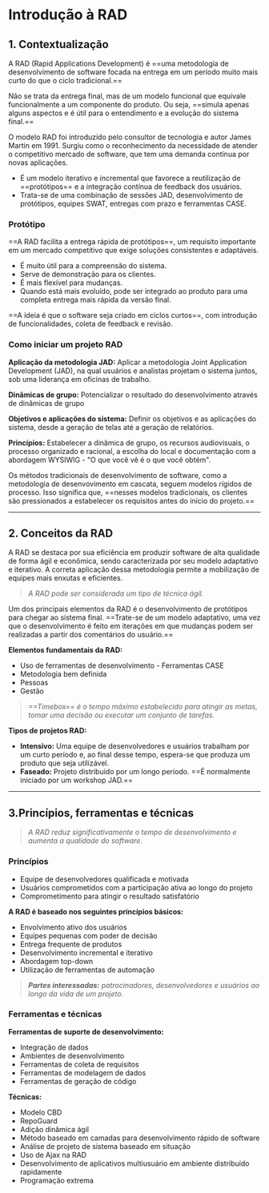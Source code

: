 # **Introdução à RAD**

## 1. Contextualização

A RAD (Rapid Applications Development) é ==uma metodologia de desenvolvimento de software focada na entrega em um período muito mais curto do que o ciclo tradicional.==

Não se trata da entrega final, mas de um modelo funcional que equivale funcionalmente a um componente do produto. Ou seja, ==simula apenas alguns aspectos e é útil para o entendimento e a evolução do sistema final.==

O modelo RAD foi introduzido pelo consultor de tecnologia e autor James Martin em 1991. Surgiu como o reconhecimento da necessidade de atender o competitivo mercado de software, que tem uma demanda contínua por novas aplicações.

- É um modelo iterativo e incremental que favorece a reutilização de ==protótipos== e a integração contínua de feedback dos usuários.
- Trata-se de uma combinação de sessões JAD, desenvolvimento de protótipos, equipes SWAT, entregas com prazo e ferramentas CASE.

### Protótipo

==A RAD facilita a entrega rápida de protótipos==, um requisito importante em um mercado competitivo que exige soluções consistentes e adaptáveis.

- É muito útil para a compreensão do sistema.
- Serve de demonstração para os clientes.
- É mais flexível para mudanças.
- Quando está mais evoluído, pode ser integrado ao produto para uma completa entrega mais rápida da versão final.

==A ideia é que o software seja criado em ciclos curtos==, com introdução de funcionalidades, coleta de feedback e revisão.

### Como iniciar um projeto RAD

**Aplicação da metodologia JAD:** Aplicar a metodologia Joint Application Development (JAD), na qual usuários e analistas projetam o sistema juntos, sob uma liderança em oficinas de trabalho.

**Dinâmicas de grupo:** Potencializar o resultado do desenvolvimento através de dinâmicas de grupo

**Objetivos e aplicações do sistema:** Definir os objetivos e as aplicações do sistema, desde a geração de telas até a geração de relatórios.

**Princípios:** Estabelecer a dinâmica de grupo, os recursos audiovisuais, o processo organizado e racional, a escolha do local e documentação com a abordagem WYSIWIG - "O que você vê é o que você obtém".

Os métodos tradicionais de desenvolvimento de software, como a metodologia de desenvovimento em cascata, seguem modelos rígidos de processo. Isso significa que, ==nesses modelos tradicionais, os clientes são pressionados a estabelecer os requisitos antes do início do projeto.==

---
## 2. Conceitos da RAD

A RAD se destaca por sua eficiência em produzir software de alta qualidade de forma ágil e econômica, sendo caracterizada por seu modelo adaptativo e iterativo. A correta aplicação dessa metodologia permite a mobilização de equipes mais enxutas e eficientes.

>*A RAD pode ser considerada um tipo de técnica ágil.*

Um dos principais elementos da RAD é o desenvolvimento de protótipos para chegar ao sistema final. ==Trate-se de um modelo adaptativo, uma vez que o desenvolvimento é feito em iterações em que mudanças podem ser realizadas a partir dos comentários do usuário.==

**Elementos fundamentais da RAD:**

- Uso de ferramentas de desenvolvimento - Ferramentas CASE
- Metodologia bem definida
- Pessoas
- Gestão

>*==Timebox== é o tempo máximo estabelecido para atingir as metas, tomar uma decisão ou executar um conjunto de tarefas.*

**Tipos de projetos RAD:**

- **Intensivo:** Uma equipe de desenvolvedores e usuários trabalham por um curto período e, ao final desse tempo, espera-se que produza um produto que seja utilizável.
- **Faseado:** Projeto distribuido por um longo período. ==É normalmente iniciado por um workshop JAD.==

---
## 3.Princípios, ferramentas e técnicas

>*A RAD reduz significativamente o tempo de desenvolvimento e aumenta a qualidade do software.*

### Princípios

- Equipe de desenvolvedores qualificada e motivada
- Usuários comprometidos com a participação ativa ao longo do projeto
- Comprometimento para atingir o resultado satisfatório

**A RAD é baseado nos seguintes princípios básicos:**

- Envolvimento ativo dos usuários
- Equipes pequenas com poder de decisão
- Entrega frequente de produtos
- Desenvolvimento incremental e iterativo
- Abordagem top-down
- Utilização de ferramentas de automação

>***Partes interessadas:** patrocinadores, desenvolvedores e usuários ao longo da vida de um projeto.*

### Ferramentas e técnicas

**Ferramentas de suporte de desenvolvimento:**

- Integração de dados
- Ambientes de desenvolvimento
- Ferramentas de coleta de requisitos
- Ferramentas de modelagem de dados
- Ferramentas de geração de código

**Técnicas:**

- Modelo CBD
- RepoGuard
- Adição dinâmica ágil
- Método baseado em camadas para desenvolvimento rápido de software
- Análise de projeto de sistema baseado em situação
- Uso de Ajax na RAD
- Desenvolvimento de aplicativos multiusuário em ambiente distribuído rapidamente
- Programação extrema